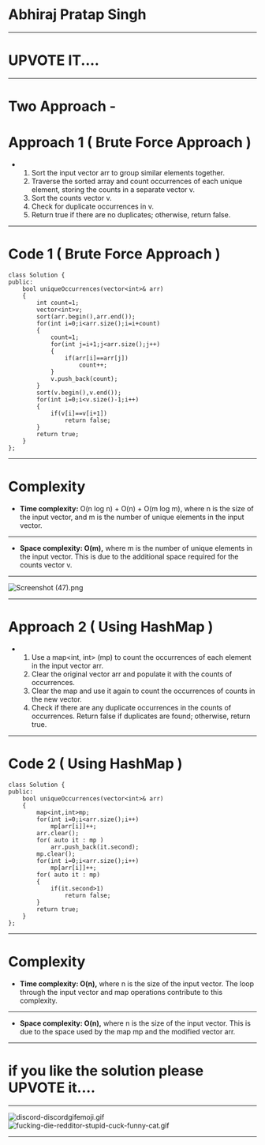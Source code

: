 # Abhiraj Pratap Singh

---

# UPVOTE IT....

---
# Two Approach -

# Approach 1 ( Brute Force Approach )
<!-- Describe your approach to solving the problem. -->
- 
    1. Sort the input vector arr to group similar elements together.
    2. Traverse the sorted array and count occurrences of each unique element, storing the counts in a separate vector v.
    3. Sort the counts vector v.
    4. Check for duplicate occurrences in v.
    5. Return true if there are no duplicates; otherwise, return false.

---

# Code 1 ( Brute Force Approach )
```
class Solution {
public:
    bool uniqueOccurrences(vector<int>& arr)
    {
        int count=1;
        vector<int>v;
        sort(arr.begin(),arr.end());
        for(int i=0;i<arr.size();i=i+count)
        {
            count=1;
            for(int j=i+1;j<arr.size();j++)
            {
                if(arr[i]==arr[j])
                    count++;
            }
            v.push_back(count);
        }
        sort(v.begin(),v.end());
        for(int i=0;i<v.size()-1;i++)
        {
            if(v[i]==v[i+1])
                return false;
        }
        return true;
    }
};
```
---

# Complexity

- **Time complexity:** O(n log n) + O(n) + O(m log m), where n is the size of the input vector, and m is the number of unique elements in the input vector.

---


- **Space complexity: O(m),** where m is the number of unique elements in the input vector. This is due to the additional space required for the counts vector v.

---

![Screenshot (47).png](https://assets.leetcode.com/users/images/9173f54b-9c3f-46ef-a18f-9862ed85d8eb_1705494349.8258631.png)

---

# Approach 2 ( Using HashMap )

- 1. Use a map<int, int> (mp) to count the occurrences of each element in the input vector arr.
    2. Clear the original vector arr and populate it with the counts of occurrences.
    3. Clear the map and use it again to count the occurrences of counts in the new vector.
    4. Check if there are any duplicate occurrences in the counts of occurrences. Return false if duplicates are found; otherwise, return true.

---

# Code 2 ( Using HashMap )
```
class Solution {
public:
    bool uniqueOccurrences(vector<int>& arr) 
    {
        map<int,int>mp;
        for(int i=0;i<arr.size();i++)
            mp[arr[i]]++;
        arr.clear();
        for( auto it : mp )
            arr.push_back(it.second);
        mp.clear();
        for(int i=0;i<arr.size();i++)
            mp[arr[i]]++;
        for( auto it : mp)
        {
            if(it.second>1)
                return false;
        }
        return true;
    }
};
```
----

# Complexity

- **Time complexity: O(n),** where n is the size of the input vector. The loop through the input vector and map operations contribute to this complexity.

---
- **Space complexity: O(n),** where n is the size of the input vector. This is due to the space used by the map mp and the modified vector arr.

----

# if you like the solution please UPVOTE it....

---

![discord-discordgifemoji.gif](https://assets.leetcode.com/users/images/d50daf2a-5c88-453b-95c4-7b3cd2c1f82c_1705494248.4241521.gif)
![fucking-die-redditor-stupid-cuck-funny-cat.gif](https://assets.leetcode.com/users/images/02467bbf-a4d9-46e5-90c5-31e448a94d1e_1705494256.3622043.gif)

---
